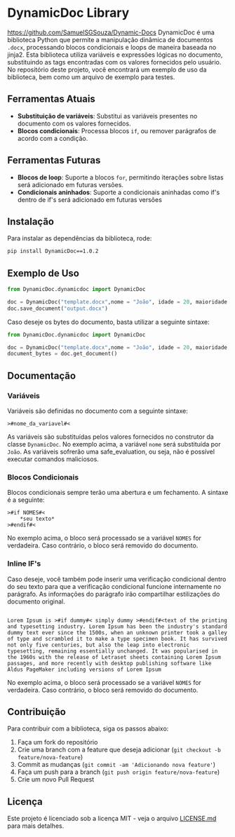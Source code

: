 # DynamicDoc Library
https://github.com/SamuelSGSouza/Dynamic-Docs
DynamicDoc é uma biblioteca Python que permite a manipulação dinâmica de documentos `.docx`, processando blocos condicionais e loops de maneira baseada no jinja2. Esta biblioteca utiliza variáveis e expressões lógicas no documento, substituindo as tags encontradas com os valores fornecidos pelo usuário. No repositório deste projeto, você encontrará um exemplo de uso da biblioteca, bem como um arquivo de exemplo para testes.

## Ferramentas Atuais

- **Substituição de variáveis**: Substitui as variáveis presentes no documento com os valores fornecidos.
- **Blocos condicionais**: Processa blocos `if`, ou remover parágrafos de acordo com a condição.

## Ferramentas Futuras 

- **Blocos de loop**: Suporte a blocos `for`, permitindo iterações sobre listas será adicionado em futuras versões.
- **Condicionais aninhados**: Suporte a condicionais aninhadas como if's dentro de if's será adicionado em futuras versões

## Instalação

Para instalar as dependências da biblioteca, rode:

```bash
pip install DynamicDoc==1.0.2
```

## Exemplo de Uso

```python
from DynamicDoc.dynamicdoc import DynamicDoc

doc = DynamicDoc("template.docx",nome = "João", idade = 20, maioridade = True)
doc.save_document("output.docx")
```

Caso deseje os bytes do documento, basta utilizar a seguinte sintaxe:

```python
from DynamicDoc.dynamicdoc import DynamicDoc

doc = DynamicDoc("template.docx",nome = "João", idade = 20, maioridade = True)
document_bytes = doc.get_document()
```


## Documentação

### Variáveis

Variáveis são definidas no documento com a seguinte sintaxe:

```
>#nome_da_variavel#<
```
As variáveis são substituídas pelos valores fornecidos no construtor da classe `DynamicDoc`. No exemplo acima, a variável `nome` será substituída por `João`.
As variáveis sofrerão uma safe_evaluation, ou seja, não é possível executar comandos maliciosos.


### Blocos Condicionais

Blocos condicionais sempre terão uma abertura e um fechamento. A sintaxe é a seguinte:

```
>#if NOMES#<
    *seu texto*
>#endif#<
```

No exemplo acima, o bloco será processado se a variável `NOMES` for verdadeira. Caso contrário, o bloco será removido do documento.

### Inline IF's

Caso deseje, você também pode inserir uma verificação condicional dentro do seu texto para que 
a verificação condicional funcione internamente no parágrafo. As informações do parágrafo irão compartilhar estilizações do documento original.

```

Lorem Ipsum is >#if dummy#< simply dummy >#endif#<text of the printing and typesetting industry. Lorem Ipsum has been the industry's standard dummy text ever since the 1500s, when an unknown printer took a galley of type and scrambled it to make a type specimen book. It has survived not only five centuries, but also the leap into electronic typesetting, remaining essentially unchanged. It was popularised in the 1960s with the release of Letraset sheets containing Lorem Ipsum passages, and more recently with desktop publishing software like Aldus PageMaker including versions of Lorem Ipsum

```

No exemplo acima, o bloco será processado se a variável `NOMES` for verdadeira. Caso contrário, o bloco será removido do documento.

## Contribuição

Para contribuir com a biblioteca, siga os passos abaixo:

1. Faça um fork do repositório
2. Crie uma branch com a feature que deseja adicionar (`git checkout -b feature/nova-feature`)
3. Commit as mudanças (`git commit -am 'Adicionando nova feature'`)
4. Faça um push para a branch (`git push origin feature/nova-feature`)
5. Crie um novo Pull Request

## Licença

Este projeto é licenciado sob a licença MIT - veja o arquivo [LICENSE.md](LICENSE.md) para mais detalhes.
```




